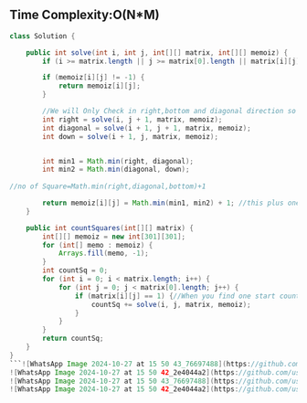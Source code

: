 ## Time Complexity:O(N*M)
```java
class Solution {

    public int solve(int i, int j, int[][] matrix, int[][] memoiz) {
        if (i >= matrix.length || j >= matrix[0].length || matrix[i][j] == 0) return 0;

        if (memoiz[i][j] != -1) {
            return memoiz[i][j];
        }

        //We will Only Check in right,bottom and diagonal direction so that we can have a Perfect Square.
        int right = solve(i, j + 1, matrix, memoiz);
        int diagonal = solve(i + 1, j + 1, matrix, memoiz);
        int down = solve(i + 1, j, matrix, memoiz);


        int min1 = Math.min(right, diagonal);
        int min2 = Math.min(diagonal, down);
         
//no of Square=Math.min(right,diagonal,bottom)+1

        return memoiz[i][j] = Math.min(min1, min2) + 1; //this plus one to count the 1 size square we found first and from there we start finding the result
    }

    public int countSquares(int[][] matrix) {
        int[][] memoiz = new int[301][301];
        for (int[] memo : memoiz) {
            Arrays.fill(memo, -1);
        }
        int countSq = 0;
        for (int i = 0; i < matrix.length; i++) {
            for (int j = 0; j < matrix[0].length; j++) {
                if (matrix[i][j] == 1) {//When you find one start counting the Squares.
                    countSq += solve(i, j, matrix, memoiz);
                }
            }
        }
        return countSq;
    }
}
```![WhatsApp Image 2024-10-27 at 15 50 43_76697488](https://github.com/user-attachments/assets/e879aa28-cfca-4020-81d0-63de2f441b3c)
![WhatsApp Image 2024-10-27 at 15 50 42_2e4044a2](https://github.com/user-attachments/assets/2f11b2ba-e5c1-46f5-b836-20ab8399e41e)
![WhatsApp Image 2024-10-27 at 15 50 43_76697488](https://github.com/user-attachments/assets/1f8897c7-df58-4c52-936d-b4f7cbe17583)
![WhatsApp Image 2024-10-27 at 15 50 42_2e4044a2](https://github.com/user-attachments/assets/03977ddf-ce39-42dd-bb99-b232a534184b)
